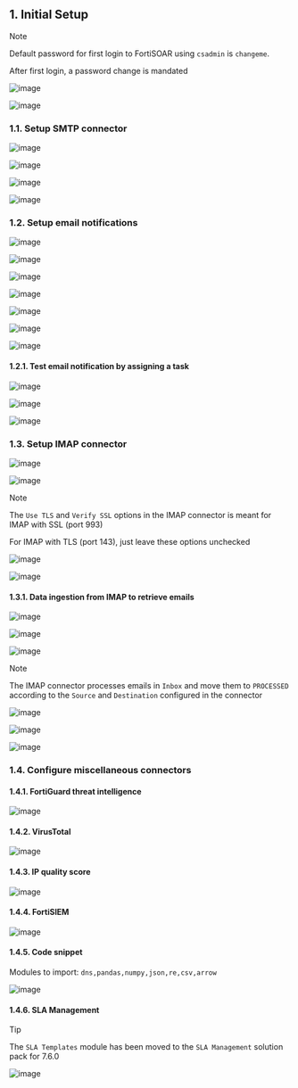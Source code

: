 ## 1. Initial Setup

> [!Note]
>
> Default password for first login to FortiSOAR using `csadmin` is `changeme`.
>
> After first login, a password change is mandated
> 
> ![image](https://github.com/user-attachments/assets/145bd9fe-9802-48d5-a487-692f77c0f426)


![image](https://github.com/user-attachments/assets/cfd1832c-a780-4b31-85c9-071fa882a7ae)

### 1.1. Setup SMTP connector

![image](https://github.com/user-attachments/assets/a1c79c43-1864-498e-b83d-23827a034ca8)

![image](https://github.com/user-attachments/assets/0302d873-b11b-483c-9790-432f89900b06)

![image](https://github.com/user-attachments/assets/5fe217af-b5e7-4e98-97af-bd9726bcab02)

![image](https://github.com/user-attachments/assets/d25838bf-26b8-418b-883d-d8f82a24ac60)

### 1.2. Setup email notifications

![image](https://github.com/user-attachments/assets/ec43c1fd-8afe-4f24-ba0d-56324b6fe518)

![image](https://github.com/user-attachments/assets/3cc3d1ea-c0a3-4a88-86df-a3b968e80d12)

![image](https://github.com/user-attachments/assets/4b35295e-dd99-419c-bfb1-7eec647f452b)

![image](https://github.com/user-attachments/assets/75e199f9-8d1a-402f-afb4-21c256a20ae3)

![image](https://github.com/user-attachments/assets/bee14ac1-3812-4352-9df7-fb66c528a70b)

![image](https://github.com/user-attachments/assets/fc002b9d-c9e1-4c3a-88e8-60f2c1763244)

![image](https://github.com/user-attachments/assets/5a137fba-68b1-47c2-b0b3-2ae17f04ffad)

#### 1.2.1. Test email notification by assigning a task

![image](https://github.com/user-attachments/assets/a334b012-7b34-4aa8-9bf8-e153e2ecd506)

![image](https://github.com/user-attachments/assets/65f239a5-6974-44d3-9c3c-b06f798639a1)

![image](https://github.com/user-attachments/assets/0eca1f89-bed5-48e3-9bbf-1423674e36b3)

### 1.3. Setup IMAP connector

![image](https://github.com/user-attachments/assets/730317ff-927d-4e54-b878-63c9717531df)

![image](https://github.com/user-attachments/assets/de6af67b-07c3-4aa9-976e-f480c8604c30)

> [!Note]
>
> The `Use TLS` and `Verify SSL` options in the IMAP connector is meant for IMAP with SSL (port 993)
>
> For IMAP with TLS (port 143), just leave these options unchecked

![image](https://github.com/user-attachments/assets/dd372ec1-3855-490a-8bb1-e5d504a42b15)

![image](https://github.com/user-attachments/assets/b059131a-28f6-41dc-9f4d-1cdc9297133e)

#### 1.3.1. Data ingestion from IMAP to retrieve emails

![image](https://github.com/user-attachments/assets/fb032966-fa2f-45bf-8966-d8247d6d99cc)

![image](https://github.com/user-attachments/assets/70fd929d-d204-4dd6-a4d6-881ce528c675)

![image](https://github.com/user-attachments/assets/857d43b6-d4e8-403e-99f8-ec8335e127f6)

> [!Note]
>
> The IMAP connector processes emails in `Inbox` and move them to `PROCESSED` according to the `Source` and `Destination` configured in the connector
>
> ![image](https://github.com/user-attachments/assets/e63bee38-4f68-4a23-b138-4ecdfea9a9e6)

![image](https://github.com/user-attachments/assets/e5061ddd-afb6-4f3c-96d7-81a79d0221ef)

![image](https://github.com/user-attachments/assets/537ee3aa-084b-4732-9265-cd6c1ca0c474)

### 1.4. Configure miscellaneous connectors

#### 1.4.1. FortiGuard threat intelligence

![image](https://github.com/user-attachments/assets/11942352-8622-4d68-8bcd-0c011497e266)

#### 1.4.2. VirusTotal

![image](https://github.com/user-attachments/assets/35596baa-702d-4615-ba1d-3f34ec9898c8)

#### 1.4.3. IP quality score

![image](https://github.com/user-attachments/assets/691a2c34-9d02-41ed-8f2d-9fbc9f53c982)

#### 1.4.4. FortiSIEM

![image](https://github.com/user-attachments/assets/77b9b72b-cf5a-45a6-b404-cecf22e0e294)

#### 1.4.5. Code snippet

Modules to import: `dns,pandas,numpy,json,re,csv,arrow`

![image](https://github.com/user-attachments/assets/fe7b144b-7894-4ee4-b265-cc2134a5cc5b)

#### 1.4.6. SLA Management

> [!Tip]
>
> The `SLA Templates` module has been moved to the `SLA Management` solution pack for 7.6.0

![image](https://github.com/user-attachments/assets/b31e9239-18a9-49bc-8eef-7c300d2a88e9)
